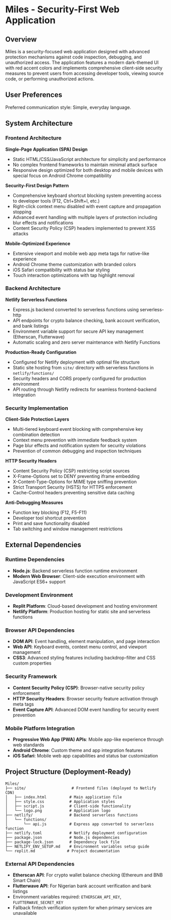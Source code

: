 # Miles - Security-First Web Application

## Overview

Miles is a security-focused web application designed with advanced protection mechanisms against code inspection, debugging, and unauthorized access. The application features a modern dark-themed UI with red accent colors and implements comprehensive client-side security measures to prevent users from accessing developer tools, viewing source code, or performing unauthorized actions.

## User Preferences

Preferred communication style: Simple, everyday language.

## System Architecture

### Frontend Architecture

**Single-Page Application (SPA) Design**
- Static HTML/CSS/JavaScript architecture for simplicity and performance
- No complex frontend frameworks to maintain minimal attack surface
- Responsive design optimized for both desktop and mobile devices with special focus on Android Chrome compatibility

**Security-First Design Pattern**
- Comprehensive keyboard shortcut blocking system preventing access to developer tools (F12, Ctrl+Shift+I, etc.)
- Right-click context menu disabled with event capture and propagation stopping
- Advanced event handling with multiple layers of protection including blur effects and notifications
- Content Security Policy (CSP) headers implemented to prevent XSS attacks

**Mobile-Optimized Experience**
- Extensive viewport and mobile web app meta tags for native-like experience
- Android Chrome theme customization with branded colors
- iOS Safari compatibility with status bar styling
- Touch interaction optimizations with tap highlight removal

### Backend Architecture

**Netlify Serverless Functions**
- Express.js backend converted to serverless functions using serverless-http
- API endpoints for crypto balance checking, bank account verification, and bank listings
- Environment variable support for secure API key management (Etherscan, Flutterwave)
- Automatic scaling and zero server maintenance with Netlify Functions

**Production-Ready Configuration**
- Configured for Netlify deployment with optimal file structure
- Static site hosting from `site/` directory with serverless functions in `netlify/functions/`
- Security headers and CORS properly configured for production environment
- API routing through Netlify redirects for seamless frontend-backend integration

### Security Implementation

**Client-Side Protection Layers**
- Multi-tiered keyboard event blocking with comprehensive key combination detection
- Context menu prevention with immediate feedback system
- Page blur effects and notification system for security violations
- Prevention of common debugging and inspection techniques

**HTTP Security Headers**
- Content Security Policy (CSP) restricting script sources
- X-Frame-Options set to DENY preventing iframe embedding
- X-Content-Type-Options for MIME type sniffing prevention
- Strict Transport Security (HSTS) for HTTPS enforcement
- Cache-Control headers preventing sensitive data caching

**Anti-Debugging Measures**
- Function key blocking (F12, F5-F11)
- Developer tool shortcut prevention
- Print and save functionality disabled
- Tab switching and window management restrictions

## External Dependencies

### Runtime Dependencies
- **Node.js**: Backend serverless function runtime environment
- **Modern Web Browser**: Client-side execution environment with JavaScript ES6+ support

### Development Environment
- **Replit Platform**: Cloud-based development and hosting environment
- **Netlify Platform**: Production hosting for static site and serverless functions

### Browser API Dependencies
- **DOM API**: Event handling, element manipulation, and page interaction
- **Web API**: Keyboard events, context menu control, and viewport management
- **CSS3**: Advanced styling features including backdrop-filter and CSS custom properties

### Security Framework
- **Content Security Policy (CSP)**: Browser-native security policy enforcement
- **HTTP Security Headers**: Browser security feature activation through meta tags
- **Event Capture API**: Advanced DOM event handling for security event prevention

### Mobile Platform Integration
- **Progressive Web App (PWA) APIs**: Mobile app-like experience through web standards
- **Android Chrome**: Custom theme and app integration features
- **iOS Safari**: Mobile web app capabilities and status bar customization

## Project Structure (Deployment-Ready)

```
Miles/
├── site/                    # Frontend files (deployed to Netlify CDN)
│   ├── index.html          # Main application file
│   ├── style.css           # Application styles
│   ├── script.js           # Client-side functionality
│   └── logo.png            # Application logo
├── netlify/                # Backend serverless functions
│   └── functions/          
│       └── api.js          # Express app converted to serverless function
├── netlify.toml            # Netlify deployment configuration
├── package.json            # Node.js dependencies
├── package-lock.json       # Dependency lock file
├── NETLIFY_ENV_SETUP.md    # Environment variables setup guide
└── replit.md              # Project documentation
```

### External API Dependencies
- **Etherscan API**: For crypto wallet balance checking (Ethereum and BNB Smart Chain)
- **Flutterwave API**: For Nigerian bank account verification and bank listings
- Environment variables required: `ETHERSCAN_API_KEY`, `FLUTTERWAVE_SECRET_KEY`
- Fallback fintech verification system for when primary services are unavailable